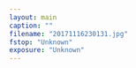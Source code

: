 ```yaml
---
layout: main
caption: ""
filename: "20171116230131.jpg"
fstop: "Unknown"
exposure: "Unknown"
---
```

